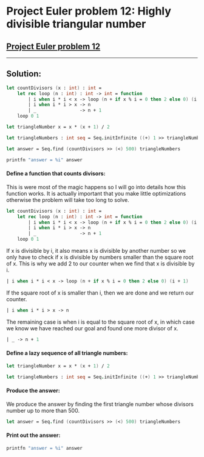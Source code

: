 # Project Euler problem 12: Highly divisible triangular number
[Project Euler problem 12](https://projecteuler.net/problem=12)
---
___
## Solution:
```fsharp
let countDivisors (x : int) : int =
    let rec loop (n : int) : int -> int = function
        | i when i * i < x -> loop (n + if x % i = 0 then 2 else 0) (i + 1)
        | i when i * i > x -> n
        | _                -> n + 1
    loop 0 1

let triangleNumber x = x * (x + 1) / 2

let triangleNumbers : int seq = Seq.initInfinite ((+) 1 >> triangleNumber)

let answer = Seq.find (countDivisors >> (<) 500) triangleNumbers

printfn "answer = %i" answer
```

#### Define a function that counts divisors:
This is were most of the magic happens so I will go into details how this function works. It is actually important that you make little optimizations otherwise the problem will take too long to solve.
```fsharp
let countDivisors (x : int) : int =
    let rec loop (n : int) : int -> int = function
        | i when i * i < x -> loop (n + if x % i = 0 then 2 else 0) (i + 1)
        | i when i * i > x -> n
        | _                -> n + 1
    loop 0 1
```

If x is divisible by i, it also means x is divisible by another number so we only have to check if x is divisible by numbers smaller than the square root of x. This is why we add 2 to our counter when we find that x is divisible by i.
```fsharp
| i when i * i < x -> loop (n + if x % i = 0 then 2 else 0) (i + 1)
```

If the square root of x is smaller than i, then we are done and we return our counter.
```fsharp
| i when i * i > x -> n
```

The remaining case is when i is equal to the square root of x, in which case we know we have reached our goal and found one more divisor of x.
```fsharp
| _ -> n + 1
```

#### Define a lazy sequence of all triangle numbers:
```fsharp
let triangleNumber x = x * (x + 1) / 2

let triangleNumbers : int seq = Seq.initInfinite ((+) 1 >> triangleNumber)
```

#### Produce the answer:
We produce the answer by finding the first triangle number whose divisors number up to more than 500.
```fsharp
let answer = Seq.find (countDivisors >> (<) 500) triangleNumbers
```

#### Print out the answer:
```fsharp
printfn "answer = %i" answer
```
